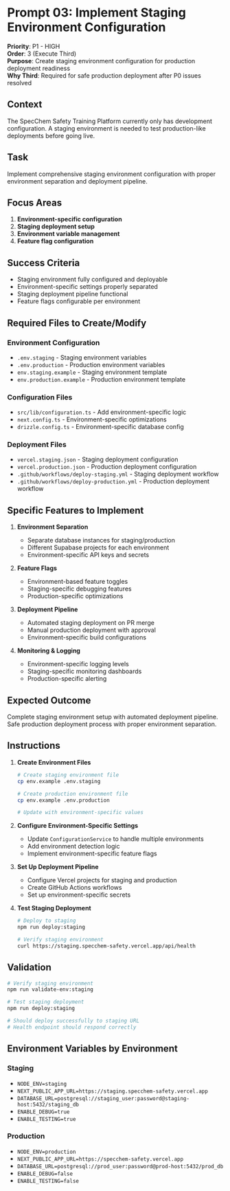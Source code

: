 # Prompt 03: Implement Staging Environment Configuration

**Priority**: P1 - HIGH  
**Order**: 3 (Execute Third)  
**Purpose**: Create staging environment configuration for production deployment readiness  
**Why Third**: Required for safe production deployment after P0 issues resolved

## Context

The SpecChem Safety Training Platform currently only has development configuration. A staging environment is needed to test production-like deployments before going live.

## Task

Implement comprehensive staging environment configuration with proper environment separation and deployment pipeline.

## Focus Areas

1. **Environment-specific configuration**
2. **Staging deployment setup**
3. **Environment variable management**
4. **Feature flag configuration**

## Success Criteria

- Staging environment fully configured and deployable
- Environment-specific settings properly separated
- Staging deployment pipeline functional
- Feature flags configurable per environment

## Required Files to Create/Modify

### Environment Configuration

- `.env.staging` - Staging environment variables
- `.env.production` - Production environment variables
- `env.staging.example` - Staging environment template
- `env.production.example` - Production environment template

### Configuration Files

- `src/lib/configuration.ts` - Add environment-specific logic
- `next.config.ts` - Environment-specific optimizations
- `drizzle.config.ts` - Environment-specific database config

### Deployment Files

- `vercel.staging.json` - Staging deployment configuration
- `vercel.production.json` - Production deployment configuration
- `.github/workflows/deploy-staging.yml` - Staging deployment workflow
- `.github/workflows/deploy-production.yml` - Production deployment workflow

## Specific Features to Implement

1. **Environment Separation**
   - Separate database instances for staging/production
   - Different Supabase projects for each environment
   - Environment-specific API keys and secrets

2. **Feature Flags**
   - Environment-based feature toggles
   - Staging-specific debugging features
   - Production-specific optimizations

3. **Deployment Pipeline**
   - Automated staging deployment on PR merge
   - Manual production deployment with approval
   - Environment-specific build configurations

4. **Monitoring & Logging**
   - Environment-specific logging levels
   - Staging-specific monitoring dashboards
   - Production-specific alerting

## Expected Outcome

Complete staging environment setup with automated deployment pipeline. Safe production deployment process with proper environment separation.

## Instructions

1. **Create Environment Files**

   ```bash
   # Create staging environment file
   cp env.example .env.staging

   # Create production environment file
   cp env.example .env.production

   # Update with environment-specific values
   ```

2. **Configure Environment-Specific Settings**
   - Update `ConfigurationService` to handle multiple environments
   - Add environment detection logic
   - Implement environment-specific feature flags

3. **Set Up Deployment Pipeline**
   - Configure Vercel projects for staging and production
   - Create GitHub Actions workflows
   - Set up environment-specific secrets

4. **Test Staging Deployment**

   ```bash
   # Deploy to staging
   npm run deploy:staging

   # Verify staging environment
   curl https://staging.specchem-safety.vercel.app/api/health
   ```

## Validation

```bash
# Verify staging environment
npm run validate-env:staging

# Test staging deployment
npm run deploy:staging

# Should deploy successfully to staging URL
# Health endpoint should respond correctly
```

## Environment Variables by Environment

### Staging

- `NODE_ENV=staging`
- `NEXT_PUBLIC_APP_URL=https://staging.specchem-safety.vercel.app`
- `DATABASE_URL=postgresql://staging_user:password@staging-host:5432/staging_db`
- `ENABLE_DEBUG=true`
- `ENABLE_TESTING=true`

### Production

- `NODE_ENV=production`
- `NEXT_PUBLIC_APP_URL=https://specchem-safety.vercel.app`
- `DATABASE_URL=postgresql://prod_user:password@prod-host:5432/prod_db`
- `ENABLE_DEBUG=false`
- `ENABLE_TESTING=false`
